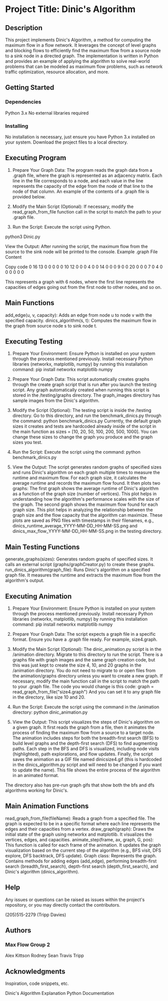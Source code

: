 # Project Title: Dinic's Algorithm

## Description

This project implements Dinic's Algorithm, a method for computing the maximum flow in a flow network. It leverages the concept of level graphs and blocking flows to efficiently find the maximum flow from a source node to a sink node in a directed graph. The implementation is written in Python and provides an example of applying the algorithm to solve real-world problems that can be modeled as maximum flow problems, such as network traffic optimization, resource allocation, and more.

## Getting Started

### Dependencies

Python 3.x
No external libraries required

### Installing
No installation is necessary, just ensure you have Python 3.x installed on your system.
Download the project files to a local directory.

## Executing Program

1. Prepare Your Graph Data: The program reads the graph data from a .graph file, where the graph is represented as an adjacency matrix. Each line in the file corresponds to a node, and each value in the line represents the capacity of the edge from the node of that line to the node of that column. An example of the contents of a .graph file is provided below.

2. Modify the Main Script (Optional): If necessary, modify the read_graph_from_file function call in the script to match the path to your .graph file.

3. Run the Script: Execute the script using Python.

python3 Dinic.py

View the Output: After running the script, the maximum flow from the source to the sink node will be printed to the console.
Example .graph File Content

Copy code
0 16 13 0 0 0
0 0 10 12 0 0
0 4 0 0 14 0
0 0 9 0 0 20
0 0 0 7 0 4
0 0 0 0 0 0

This represents a graph with 6 nodes, where the first line represents the capacities of edges going out from the first node to other nodes, and so on.

## Main Functions

add_edge(u, v, capacity): Adds an edge from node u to node v with the specified capacity.
dinics_algorithm(s, t): Computes the maximum flow in the graph from source node s to sink node t.

## Executing Testing 

1. Prepare Your Environment: Ensure Python is installed on your system through the process mentioned previously. 
Install necessary Python libraries (networkx, matplotlib, numpy) by running this installation command:
    pip install networkx matplotlib numpy

2. Prepare Your Graph Data: This script automatically creates graphs through the create graph script that is run after you launch the testing script. Any graph automatically created when running this script is stored in the /testing/graphs directory. The graph_images directory has sample images from the Dinic's algorithm.

3. Modify the Script (Optional):
The testing script is inside the /testing directory. Go to this directory, and run the benchmark_dinics.py through the command:
    python benchmark_dinics.py
Currently, the default graph sizes it creates and tests are hardcoded already inside of the script in the main function as sizes = [10, 20, 50, 100, 200, 500, 1000]. You can change these sizes to change the graph you produce and the graph sizes you test. 

4. Run the Script:
Execute the script using the command:
    python benchmark_dinics.py

5. View the Output:
The script generates random graphs of specified sizes and runs Dinic's algorithm on each graph multiple times to measure the runtime and maximum flow.
For each graph size, it calculates the average runtime and records the maximum flow found. It then plots two graphs:
The first graph shows the average runtime of Dinic's algorithm as a function of the graph size (number of vertices). This plot helps in understanding how the algorithm's performance scales with the size of the graph.
The second graph shows the maximum flow found for each graph size. This plot helps in analyzing the relationship between the graph size and the flow capacity that the algorithm can maximize.
These plots are saved as PNG files with timestamps in their filenames, e.g., dinics_runtime_average_YYYY-MM-DD_HH-MM-SS.png and dinics_max_flow_YYYY-MM-DD_HH-MM-SS.png in the testing directory.

## Main Testing Functions
generate_graphs(sizes): Generates random graphs of specified sizes. It calls an external script (graphs/graphCreator.py) to create these graphs.
run_dinics_algorithm(graph_file): Runs Dinic's algorithm on a specified graph file. It measures the runtime and extracts the maximum flow from the algorithm's output.

## Executing Animation

1. Prepare Your Environment: Ensure Python is installed on your system through the process mentioned previously. 
Install necessary Python libraries (networkx, matplotlib, numpy) by running this installation command:
    pip install networkx matplotlib numpy

2. Prepare Your Graph Data: The script expects a graph file in a specific format. Ensure you have a .graph file ready. For example, size4.graph. 

3. Modify the Main Script (Optional): The dinic_animation.py script is in the /animation directory. Migrate to this directory to run the script. There is a graphs file with graph images and the same graph creation code, but this was just kept to create the size 4, 10, and 20 graphs in the /animation directory. You do not need to migrate to or open files from the animation/graphs directory unless you want to create a new graph. If necessary, modify the main function call in the script to match the path to your .graph file. The code you would change is this code:
    graph = read_graph_from_file("size4.graph")
And you can set it to any graph file in the directory, like size 10 and 20. 

4. Run the Script:
Execute the script using the command in the /animation directory:
    python dinic_animation.py

5. View the Output:
This script visualizes the steps of Dinic's algorithm on a given graph. It first reads the graph from a file, then it animates the process of finding the maximum flow from a source to a target node.
The animation includes steps for both the breadth-first search (BFS) to build level graphs and the depth-first search (DFS) to find augmenting paths.
Each step in the BFS and DFS is visualized, including node visits (highlighted), path explorations, and flow updates.
Finally, the script saves the animation as a GIF file named dinicsize4.gif (this is hardcoded in the dinics_algorithm.py script and will need to be changed if you want to update the name). This file shows the entire process of the algorithm in an animated format.

The directory also has pre-run graph gifs that show both the bfs and dfs algorithms working for Dinic's. 

## Main Animation Functions
read_graph_from_file(fileName): Reads a graph from a specified file. The graph is expected to be in a specific format where each line represents the edges and their capacities from a vertex.
draw_graph(graph): Draws the initial state of the graph using networkx and matplotlib. It visualizes the vertices, edges, and capacities.
animate_step(frame, ax, graph, G, pos): This function is called for each frame of the animation. It updates the graph visualization based on the current step of the algorithm (e.g., BFS visit, DFS explore, DFS backtrack, DFS update).
Graph class: Represents the graph. Contains methods for adding edges (add_edge), performing breadth-first search (breadth_first_search), depth-first search (depth_first_search), and Dinic's algorithm (dinics_algorithm).

## Help

Any issues or questions can be raised as issues within the project's repository, or you may directly contact the contributors.

(205)515-2279
(Tripp Davies)

## Authors

### Max Flow Group 2
Alex 
Kittson
Rodney
Sean
Travis 
Tripp 


## Acknowledgments

Inspiration, code snippets, etc.

Dinic's Algorithm Explanation
Python Documentation